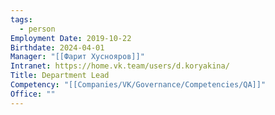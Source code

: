 ```yaml
---
tags:
  - person
Employment Date: 2019-10-22
Birthdate: 2024-04-01
Manager: "[[Фарит Хуснояров]]"
Intranet: https://home.vk.team/users/d.koryakina/
Title: Department Lead
Competency: "[[Companies/VK/Governance/Competencies/QA]]"
Office: ""
---
```

